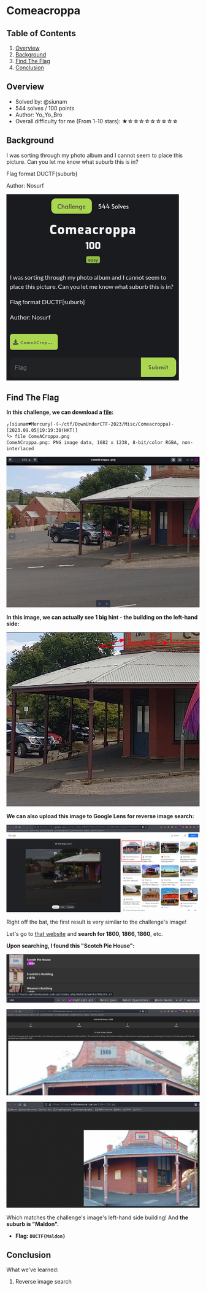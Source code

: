 # Comeacroppa

## Table of Contents

1. [Overview](#overview)
2. [Background](#background)
3. [Find The Flag](#find-the-flag)
4. [Conclusion](#conclusion)

## Overview

- Solved by: @siunam
- 544 solves / 100 points
- Author: Yo_Yo_Bro
- Overall difficulty for me (From 1-10 stars): ★☆☆☆☆☆☆☆☆☆

## Background

I was sorting through my photo album and I cannot seem to place this picture. Can you let me know what suburb this is in?

Flag format DUCTF{suburb}

Author: Nosurf

![](https://github.com/siunam321/CTF-Writeups/blob/main/DownUnderCTF-2023/images/Pasted%20image%2020230905191850.png)

## Find The Flag

**In this challenge, we can download a [file](https://github.com/siunam321/CTF-Writeups/blob/main/DownUnderCTF-2023/osint/Comeacroppa/ComeACroppa.png):**
```shell
┌[siunam♥Mercury]-(~/ctf/DownUnderCTF-2023/Misc/Comeacroppa)-[2023.09.05|19:19:30(HKT)]
└> file ComeACroppa.png    
ComeACroppa.png: PNG image data, 1682 x 1238, 8-bit/color RGBA, non-interlaced
```

![](https://github.com/siunam321/CTF-Writeups/blob/main/DownUnderCTF-2023/images/Pasted%20image%2020230905191946.png)

**In this image, we can actually see 1 big hint - the building on the left-hand side:** 

![](https://github.com/siunam321/CTF-Writeups/blob/main/DownUnderCTF-2023/images/Pasted%20image%2020230905192134.png)

**We can also upload this image to Google Lens for reverse image search:**

![](https://github.com/siunam321/CTF-Writeups/blob/main/DownUnderCTF-2023/images/Pasted%20image%2020230905192249.png)

Right off the bat, the first result is very similar to the challenge's image!

Let's go to [that website](https://tours.maldonmuseum.com.au/index.php/mobile/walks/9) and **search for 1800, 1866, 1860**, etc.

**Upon searching, I found this "Scotch Pie House":**

![](https://github.com/siunam321/CTF-Writeups/blob/main/DownUnderCTF-2023/images/Pasted%20image%2020230905192646.png)

![](https://github.com/siunam321/CTF-Writeups/blob/main/DownUnderCTF-2023/images/Pasted%20image%2020230905192707.png)

![](https://github.com/siunam321/CTF-Writeups/blob/main/DownUnderCTF-2023/images/Pasted%20image%2020230905192723.png)

Which matches the challenge's image's left-hand side building! And **the suburb is "Maldon".**

- **Flag: `DUCTF{Maldon}`**

## Conclusion

What we've learned:

1. Reverse image search